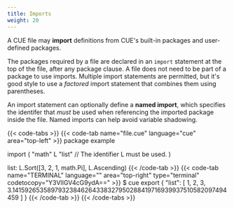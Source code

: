 ```yaml
---
title: Imports
weight: 20
---
```


A CUE file may **import** definitions from CUE's built-in packages and
user-defined packages.

The packages required by a file are declared in an `import` statement at the
top of the file, after any package clause.
A file does not need to be part of a package to use imports.
Multiple import statements are permitted,
but it's good style to use
a *factored* import statement that combines them using parentheses.

An import statement can optionally define a **named import**,
which specifies the identifer that *must* be used when
referencing the imported package inside the file.
Named imports can help avoid variable shadowing.

<!--more-->

{{< code-tabs >}}
{{< code-tab name="file.cue" language="cue" area="top-left" >}}
package example

import (
	"math"
	L "list" // The identifier L must be used.
)

list: L.Sort([3, 2, 1, math.Pi], L.Ascending)
{{< /code-tab >}}
{{< code-tab name="TERMINAL" language="" area="top-right" type="terminal" codetocopy="Y3VlIGV4cG9ydA==" >}}
$ cue export
{
    "list": [
        1,
        2,
        3,
        3.14159265358979323846264338327950288419716939937510582097494459
    ]
}
{{< /code-tab >}}
{{< /code-tabs >}}
